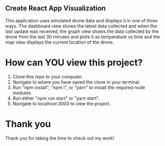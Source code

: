 ## Create React App Visualization

This application uses simulated drone data and displays it in one of three ways.  The dashboard view shows the latest data collected and when the last update was received, the graph view shows the data collected by the drone from the last 30 minutes and plots it as temperature vs time and the map view displays the current location of the drone.

# How can YOU view this project?

1) Clone this repo to your computer.
2) Navigate to where you have saved the clone in your terminal.
3) Run "npm install", "npm i", or "yarn" to install the required node modules.
4) Run either "npm run start" or "yarn start".
5) Navigate to localhost:3000 to view the project.

# Thank you

Thank you for taking the time to check out my work!